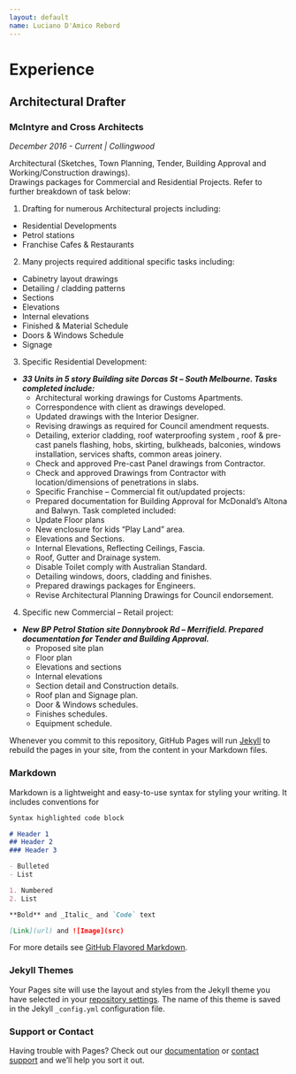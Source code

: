 ```yaml
---
layout: default
name: Luciano D'Amico Rebord
---
```


# Experience

## Architectural Drafter
### McIntyre and Cross Architects
*December 2016 - Current | Collingwood*

Architectural (Sketches, Town Planning, Tender, Building Approval and Working/Construction drawings). 			
Drawings packages for Commercial and Residential Projects. Refer to further breakdown of task below:
1. Drafting for numerous Architectural projects including:
  * Residential Developments
  * Petrol stations
  * Franchise Cafes & Restaurants
2. Many projects required additional specific tasks including:
- Cabinetry layout drawings
- Detailing / cladding patterns
- Sections
- Elevations
- Internal elevations
- Finished & Material Schedule
- Doors & Windows Schedule
- Signage
3. Specific Residential Development:
- **_33 Units in 5 story Building site Dorcas St – South Melbourne. Tasks completed include:_**
  - Architectural working drawings for Customs Apartments.
  - Correspondence with client as drawings developed.
  - Updated drawings with the Interior Designer.
  - Revising drawings as required for Council amendment requests.
  - Detailing, exterior cladding, roof waterproofing system , roof & pre-cast panels flashing, hobs, skirting, bulkheads, balconies, windows installation, services shafts, common areas joinery.
  - Check and approved Pre-cast Panel drawings from Contractor. 
  - Check and approved Drawings from Contractor with location/dimensions of penetrations in slabs.
  - Specific Franchise – Commercial fit out/updated projects:
  - Prepared documentation for Building Approval for McDonald’s Altona and Balwyn. Task completed included:
  - Update Floor plans
  - New enclosure for kids “Play Land” area.
  - Elevations and Sections.
  - Internal Elevations, Reflecting Ceilings, Fascia.
  - Roof, Gutter and Drainage system. 
  - Disable Toilet comply with Australian Standard.
  - Detailing windows, doors, cladding and finishes.
  - Prepared drawings packages for Engineers.
  - Revise Architectural Planning Drawings for Council endorsement.
4. Specific new Commercial – Retail project:
- **_New BP Petrol Station site Donnybrook Rd – Merrifield. Prepared documentation for Tender and Building Approval._**
  - Proposed site plan
  - Floor plan
  - Elevations and sections
  - Internal elevations
  - Section detail and Construction details.
  - Roof plan and Signage plan.
  - Door & Windows schedules.
  - Finishes schedules.
  - Equipment schedule.



Whenever you commit to this repository, GitHub Pages will run [Jekyll](https://jekyllrb.com/) to rebuild the pages in your site, from the content in your Markdown files.

### Markdown

Markdown is a lightweight and easy-to-use syntax for styling your writing. It includes conventions for

```markdown
Syntax highlighted code block

# Header 1
## Header 2
### Header 3

- Bulleted
- List

1. Numbered
2. List

**Bold** and _Italic_ and `Code` text

[Link](url) and ![Image](src)
```

For more details see [GitHub Flavored Markdown](https://guides.github.com/features/mastering-markdown/).

### Jekyll Themes

Your Pages site will use the layout and styles from the Jekyll theme you have selected in your [repository settings](https://github.com/lucianodamico/resume/settings). The name of this theme is saved in the Jekyll `_config.yml` configuration file.

### Support or Contact

Having trouble with Pages? Check out our [documentation](https://help.github.com/categories/github-pages-basics/) or [contact support](https://github.com/contact) and we’ll help you sort it out.
